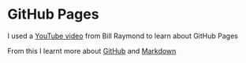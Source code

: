 # GitHub Pages

I used a [YouTube video](https://www.youtube.com/watch?v=gzxSnyLoSgY) from Bill Raymond to learn about GitHub Pages

From this I learnt more about [GitHub](Github) and [Markdown](Markdown.md)
